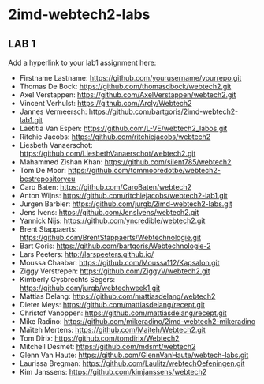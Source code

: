﻿# 2imd-webtech2-labs

## LAB 1
Add a hyperlink to your lab1 assignment here:

* Firstname Lastname: https://github.com/yourusername/yourrepo.git
* Thomas De Bock: https://github.com/thomasdbock/webtech2.git
* Axel Verstappen: https://github.com/AxelVerstappen/webtech2.git
* Vincent Verhulst: https://github.com/Arcly/Webtech2
* Jannes Vermeersch: https://github.com/bartgoris/2imd-webtech2-lab1.git
* Laetitia Van Espen: https://github.com/L-VE/webtech2_labos.git
* Ritchie Jacobs: https://github.com/ritchiejacobs/webtech2
* Liesbeth Vanaerschot: https://github.com/LiesbethVanaerschot/webtech2.git
* Mahammed Zishan Khan: https://github.com/silent785/webtech2
* Tom De Moor: https://github.com/tommooredotbe/webtech2-bestrepositoryeu
* Caro Baten: https://github.com/CaroBaten/webtech2
* Anton Wijns: https://github.com/ritchiejacobs/webtech2-lab1.git
* Jurgen Barbier: https://github.com/jurgb/2imd-webtech2-labs.git
* Jens Ivens: https://github.com/JensIvens/webtech2.git
* Yannick Nijs: https://github.com/yncredible/webtech2.git
* Brent Stappaerts: https://github.com/BrentStappaerts/Webtechnologie.git
* Bart Goris: https://github.com/bartgoris/Webtechnologie-2
* Lars Peeters: http://larspeeters.github.io/
* Moussa Chaabar: https://github.com/Moussa112/Kapsalon.git
* Ziggy Verstrepen: https://github.com/ZiggyV/webtech2.git
* Kimberly Gysbrechts Segers: https://github.com/jurgb/webtechweek1.git
* Mattias Delang: https://github.com/mattiasdelang/webtech2
* Dieter Meys: https://github.com/mattiasdelang/recept.git
* Christof Vanoppen: https://github.com/mattiasdelang/recept.git
* Mike Radino: https://github.com/mikeradino/2imd-webtech2-mikeradino
* Maïteh Mertens: https://github.com/Maiteh/Webtech2.git
* Tom Dirix: https://github.com/tomdirix/Webtech2
* Mitchell Desmet: https://github.com/mdsmt/webtech2
* Glenn Van Haute: https://github.com/GlennVanHaute/webtech-labs.git
* Laurissa Bregman: https://github.com/Laulitz/webtechOefeningen.git
* Kim Janssens: https://github.com/kimjanssens/webtech2

